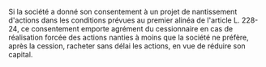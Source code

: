 Si la société a donné son consentement à un projet de nantissement d'actions dans les conditions prévues au premier alinéa de l'article L. 228-24, ce consentement emporte agrément du cessionnaire en cas de réalisation forcée des actions nanties à moins que la société ne préfère, après la cession, racheter sans délai les actions, en vue de réduire son capital.


  
